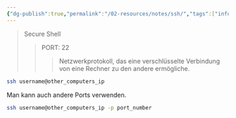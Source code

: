 ```yaml
---
{"dg-publish":true,"permalink":"/02-resources/notes/ssh/","tags":["informatik/betriebssystem/linux/command","informatik/betriebssystem/windows/command","informatik/netzwerk/protokoll"],"noteIcon":"","updated":"2025-10-29T12:59:10.541+01:00"}
---
```


>Secure Shell
>>PORT: 22
>>> Netzwerkprotokoll, das eine verschlüsselte Verbindung von eine Rechner zu den andere ermögliche.

```bash
ssh username@other_computers_ip
```

Man kann auch andere Ports verwenden.
```bash
ssh username@other_computers_ip -p port_number
```
